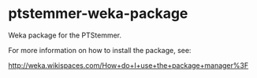 ptstemmer-weka-package
======================

Weka package for the PTStemmer.

For more information on how to install the package, see:

http://weka.wikispaces.com/How+do+I+use+the+package+manager%3F

